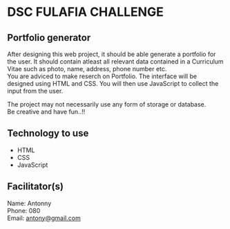 # DSC FULAFIA CHALLENGE

## Portfolio generator
 
After designing this web project, it should be able generate a portfolio for the user. It should contain atleast all relevant data contained in a Curriculum Vitae such as photo, name, address, phone number etc.  
You are adviced to make reserch on Portfolio. The interface will be designed using HTML and CSS. You will then use JavaScript to collect the input from the user. 

The project may not necessarily use any form of storage or database.  
Be creative and have fun..!!
## Technology to use
- HTML
- CSS
- JavaScript

## Facilitator(s)
Name: Antonny  
Phone: 080  
Email: antony@gmail.com  